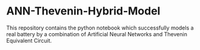 # ANN-Thevenin-Hybrid-Model
This repository contains the python notebook which successfully models a real battery by a combination of Artificial Neural Networks and Thevenin Equivalent Circuit.
